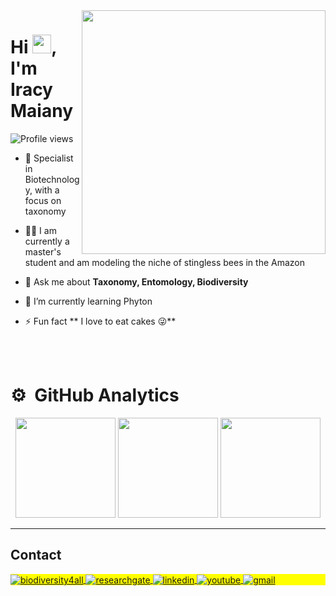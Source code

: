 <img align="right" height="390em" src="https://raw.githubusercontent.com/gist/IracyMaia/c109bf45cc0ea761c4b0a91049c25bdd/raw/0441662321a41ad737d677c2bf0cad1ed124bb21/githubcardprofile.svg"/>
<h1 align="left">Hi <img src="https://static.wixstatic.com/media/e869bd_c56a3a18c48d45f69a86ec6e39d003ce~mv2.gif" height="30px">, I'm Iracy Maiany</h1>
<p align="left"> <img src="https://komarev.com/ghpvc/?username=iracymaia&color=yellow" alt="Profile views" /> </p>

- 🔎 Specialist in Biotechnology, with a focus on taxonomy

- 👨‍💻 I am currently a master's student and am modeling the niche of stingless bees in the Amazon

- 💬 Ask me about **Taxonomy, Entomology, Biodiversity**

- 🌱 I’m currently learning Phyton

- ⚡ Fun fact ** I love to eat cakes 😜**

<br><br>
</div>

# ⚙️ &nbsp;GitHub Analytics

<div align="center">
  <img height="160em" src="https://github-readme-stats.vercel.app/api?username=IracyMaia&show_icons=true&theme=vision-friendly-dark&include_all_commits=true&count_private=true"/>
  <img height="160em" src="https://github-readme-streak-stats.herokuapp.com/?user=IracyMaia&theme=vision-friendly-dark&hide_border=false"/>
  <img height="160em" src="https://github-readme-stats.vercel.app/api/top-langs/?username=IracyMaia&layout=compact&langs_count=7&theme=vision-friendly-dark"/>


</div>

---

<!-- Proudly created with GPRM ( https://gprm.itsvg.in ) -->

## Contact
</a>
<p align="left" style="background:yellow">
<a href="https://www.biodiversity4all.org/people/iracymaiany" target="_blank">
  <img align="center" src="https://img.shields.io/badge/-Biodiversity4all-05122A?style=flat&logo=biodiversity4all" alt="biodiversity4all"/>
</a>
<a href="https://www.researchgate.net/profile/Iracy-Maiany" target="_blank">
  <img align="center" src="https://img.shields.io/badge/-Researchgate-05122A?style=flat&logo=researchgate" alt="researchgate"/>  
</a>
<a href="https://linkedin.com/in/iracymaiany" target="_blank">
  <img align="center" src="https://img.shields.io/badge/-Linkedin-05122A?style=flat&logo=linkedin" alt="linkedin"/>
</a>
<a href="https://www.youtube.com/channel/UC4kDa-gwanybQ8NoJJrUVeA" target="_blank">
 <img align="center" src="https://img.shields.io/badge/-Youtube-05122A?style=flat&logo=youtube" alt="youtube"/>
</a>
<a align="left" style="background:yellow">
<a href="mailto:iracymaiany@hotmail.com" target="_blank">
  <img align="center" src="https://img.shields.io/badge/-Email-05122A?style=flat&logo=gmail" alt="gmail"/>
</p>

<!--


